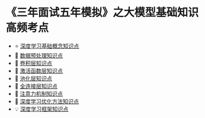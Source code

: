 # 《三年面试五年模拟》之大模型基础知识高频考点
- :star: [深度学习基础概念知识点](深度学习基础概念知识点.md)
- :1234: [数据预处理知识点](数据预处理知识点.md)
- :blue_book: [卷积层知识点](卷积层知识点.md)
- :closed_book: [激活函数层知识点](激活函数层知识点.md)
- :green_book: [池化层知识点](池化层知识点.md)
- :orange_book: [全连接层知识点](全连接层知识点.md)
- :eyes: [注意力机制知识点](注意力机制知识点.md)
- :rocket: [深度学习优化方法知识点](深度学习优化方法知识点.md)
- :bulb: [深度学习框架知识点](深度学习框架知识点.md)
